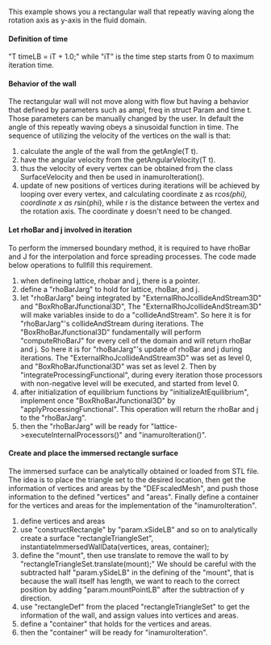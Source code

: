 This example shows you a rectangular wall that repeatly waving along the rotation axis as y-axis in the fluid domain. 
#### Definition of time
"T timeLB = iT + 1.0;" while "iT" is the time step starts from 0 to maximum iteration time.
#### Behavior of the wall
The rectangular wall will not move along with flow but having a behavior that defined by parameters such as ampl, freq in struct Param and time t. 
Those parameters can be manually changed by the user.
In default the angle of this repeatly waving obeys a sinusoidal function in time.
The sequence of utilizing the velocity of the vertices on the wall is that:
1. calculate the angle of the wall from the getAngle(T t).
2. have the angular velocity from the getAngularVelocity(T t).
3. thus the velocity of every vertex can be obtained from the class SurfaceVelocity and then be used in inamuroIteration().
4. update of new positions of vertices during iterations will be achieved by looping over every vertex,
 and calculating coordinate z as r*cos(phi), coordinate x as r*sin(phi), while r is the distance between the vertex and the rotation   axis.
 The coordinate y doesn't need to be changed.
#### Let rhoBar and j involved in iteration
To perform the immersed boundary method, it is required to have rhoBar and J for the interpolation and force spreading processes.
The code made below operations to fullfill this requirement.
1. when defineing lattice, rhobar and j, there is a pointer.
2. define a "rhoBarJarg" to hold for lattice, rhoBar, and j.
3. let "rhoBarJarg" being integrated by "ExternalRhoJcollideAndStream3D" and "BoxRhoBarJfunctional3D", 
 The "ExternalRhoJcollideAndStream3D" will make variables inside to do a "collideAndStream". 
 So here it is for "rhoBarJarg"'s collideAndStream during iterations.
 The "BoxRhoBarJfunctional3D" fundamentally will perform "computeRhoBarJ" for every cell of the domain and will return rhoBar and j.
 So here it is for "rhoBarJarg"'s update of rhoBar and j during iterations.
 The "ExternalRhoJcollideAndStream3D" was set as level 0, and "BoxRhoBarJfunctional3D" was set as level 2. 
Then by "integrateProcessingFunctional", during every iteration those processors with non-negative level will be executed, and started from level 0.
4. after initialization of equilibrium functions by "initializeAtEquilibrium", implement once "BoxRhoBarJfunctional3D" by "applyProcessingFunctional".
This operation will return the rhoBar and j to the "rhoBarJarg".
5. then the "rhoBarJarg" will be ready for "lattice->executeInternalProcessors()" and "inamuroIteration()".
#### Create and place the immersed rectangle surface
The immersed surface can be analytically obtained or loaded from STL file. The idea is to place the triangle set to the desired location,
 then get the information of vertices and areas by the "DEFscaledMesh", and push those information to the defined "vertices" and "areas". Finally define a container for the vertices and areas for the implementation of the "inamuroIteration".
1. define vertices and areas
2. use "constructRectangle" by "param.xSideLB" and so on to analytically create a surface "rectangleTriangleSet", 
instantiateImmersedWallData(vertices, areas, container);
3. define the "mount", then use translate to remove the wall to  by "rectangleTriangleSet.translate(mount);"
 We should be careful with the subtracted half "param.ySideLB" in the defining of the "mount",
 that is because the wall itself has length, we want to reach to the correct position by adding "param.mountPointLB" after the subtraction of y direction.
4. use "rectangleDef" from the placed "rectangleTriangleSet" to get the information of the wall, and assign values into vertices and areas.
5. define a "container" that holds for the vertices and areas.
6. then the "container" will be ready for "inamuroIteration".


